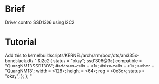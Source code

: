 # Brief
Driver control SSD1306 using I2C2
# Tutorial
Add this to kernelbuildscripts/KERNEL/arch/arm/boot/dts/am335x-boneblack.dts
"
&i2c2 {
	status = "okay";
	ssd1306@3c{
		compatible = "QuangNM13,SSD1306";
		#address-cells = <1>;
		#size-cells = <1>;
		author = "QuangNM13";
		width = <128>;
		height = <64>;
		reg = <0x3c>;
		status = "okay";
	};
};
"